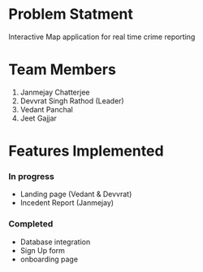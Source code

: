 # Problem Statment

Interactive Map application for real time crime reporting

# Team Members

1. Janmejay Chatterjee
2. Devvrat Singh Rathod (Leader)
3. Vedant Panchal
4. Jeet Gajjar

# Features Implemented

### In progress

- Landing page (Vedant & Devvrat)
- Incedent Report (Janmejay)

### Completed

- Database integration
- Sign Up form
- onboarding page
